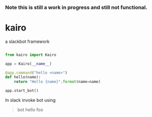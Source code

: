 ### Note this is still a work in progress and still not functional. 

# kairo
a slackbot framework


```python

from kairo import Kairo

app = Kairo(__name__)

@app.command("hello <name>")
def hello(name):
    return "Hello {name}".format(name=name) 

app.start_bot()    
```

 In slack invoke bot using
 > bot hello foo


